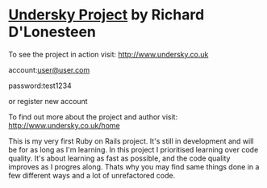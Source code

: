 # [Undersky Project](http://www.undersky.co.uk) by Richard D'Lonesteen

To see the project in action visit: http://www.undersky.co.uk

account:user@user.com

password:test1234

or register new account

To find out more about the project and author visit: http://www.undersky.co.uk/home

This is my very first Ruby on Rails project. It's still in development and will be for as long as I'm learning.
In this project I prioritised learning over code quality. It's about learning as fast as possible, and the code quality improves as I progres along.
Thats why you may find same things done in a few different ways and a lot of unrefactored code.


